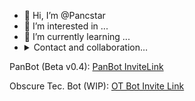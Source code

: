 - 👋 Hi, I’m @Pancstar
- 👀 I’m interested in ...
- 🌱 I’m currently learning ...
- <details>
  <summary>Contact and collaboration…</summary>
  mehmethansin@gmail.com
</details>

PanBot (Beta v0.4): [PanBot InviteLink](PRIVATE)

Obscure Tec. Bot (WIP): [OT Bot Invite Link](https://www.pancstar.com/contact-us/)

<!---
Pancstar/Pancstar is a ✨ special ✨ repository because its `README.md` (this file) appears on your GitHub profile.
You can click the Preview link to take a look at your changes.
--->
